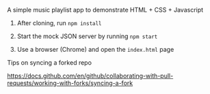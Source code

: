 A simple music playlist app to demonstrate HTML + CSS + Javascript

1) After cloning, run `npm install`

2) Start the mock JSON server by running `npm start`

3) Use a browser (Chrome) and open the `index.html` page

Tips on syncing a forked repo

https://docs.github.com/en/github/collaborating-with-pull-requests/working-with-forks/syncing-a-fork